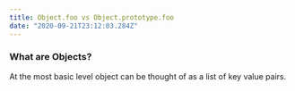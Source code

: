 ```yaml
---
title: Object.foo vs Object.prototype.foo
date: "2020-09-21T23:12:03.284Z"
---
```


### What are Objects?

At the most basic level object can be thought of as a list of key value pairs. 
